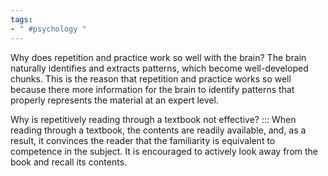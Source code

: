 ```yaml
---
tags:
- " #psychology "
---
```



Why does repetition and practice work so well with the brain? The brain naturally identifies and extracts patterns, which become well-developed chunks. This is the reason that repetition and practice works so well because there more information for the brain to identify patterns that properly represents the material at an expert level.<!--SR:!2025-02-12,735,314-->

Why is repetitively reading through a textbook not effective? ::: When reading through a textbook, the contents are readily available, and, as a result, it convinces the reader that the familiarity is equivalent to competence in the subject. It is encouraged to actively look away from the book and recall its contents. <!--SR:!2026-06-23,1126,332-->